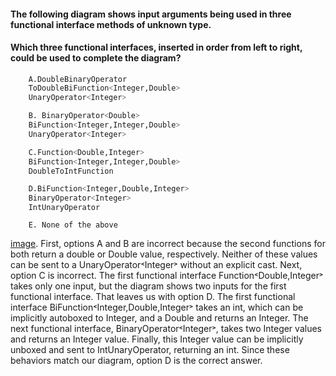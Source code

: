 #### The following diagram shows input arguments being used in three functional interface methods of unknown type.
#### Which three functional interfaces, inserted in order from left to right, could be used to complete the diagram?

```
    A.DoubleBinaryOperator
    ToDoubleBiFunction˂Integer,Double˃
    UnaryOperator˂Integer˃

    B. BinaryOperator˂Double˃
    BiFunction˂Integer,Integer,Double˃
    UnaryOperator˂Integer˃

    C.Function˂Double,Integer˃
    BiFunction˂Integer,Integer,Double˃
    DoubleToIntFunction

    D.BiFunction˂Integer,Double,Integer˃
    BinaryOperator˂Integer˃
    IntUnaryOperator

    E. None of the above
```

[image](./int_double_int.jpg). 
 First, options A and B are incorrect because the second functions
 for both return a double or Double value, respectively.
 Neither of these values can be sent to a UnaryOperator˂Integer˃ without an explicit cast.
 Next, option C is incorrect.
 The first functional interface Function˂Double,Integer˃ takes only one input,
 but the diagram shows two inputs for the first functional interface.
That leaves us with option D. The first functional interface
BiFunction˂Integer,Double,Integer˃ takes an int, which can be implicitly autoboxed to Integer,
and a Double and returns an Integer. The next functional interface, BinaryOperator˂Integer˃,
takes two Integer values and returns an Integer value.
Finally, this Integer value can be implicitly unboxed and sent to IntUnaryOperator, returning an int.
Since these behaviors match our diagram, option D is the correct answer.